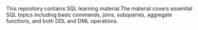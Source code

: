 This repository contains SQL learning material.The material covers essential SQL topics including basic commands, joins, subqueries, aggregate functions, and both DDL and DML operations. 
